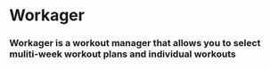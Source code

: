 # Workager

### Workager is a workout manager that allows you to select muliti-week workout plans and individual workouts
